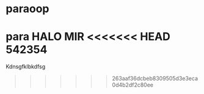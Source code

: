 # paraoop
 para
HALO MIR
<<<<<<< HEAD
542354
=======
Kdnsgfklbkdfsg
>>>>>>> 263aaf36dcbeb8309505d3e3eca0d4b2df2c80ee
